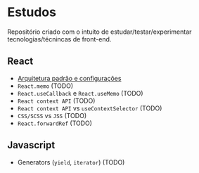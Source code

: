 # Estudos

Repositório criado com o intuito de estudar/testar/experimentar tecnologias/técnincas de front-end.

## React
- [Arquitetura padrão e configurações](https://github.com/ffernandomoraes/estudos/tree/master/react/arquitetura)
- `React.memo` (TODO)
- `React.useCallback` e `React.useMemo` (TODO)
- `React context API` (TODO)
- `React context API` vs `useContextSelector` (TODO)
- `CSS/SCSS` vs `JSS` (TODO)
- `React.forwardRef` (TODO)

## Javascript
- Generators (`yield`, `iterator`) (TODO)
